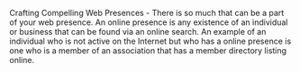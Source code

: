 Crafting Compelling Web Presences - There is so much that can be a part of your web presence. An online presence is any existence of an individual or business that can be found via an online search. An example of an individual who is not active on the Internet but who has a online presence is one who is a member of an association that has a member directory listing online.
